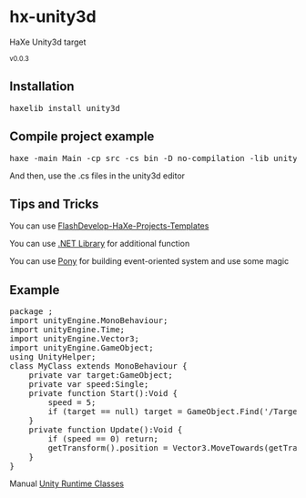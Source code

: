 <h1>hx-unity3d</h1>
HaXe Unity3d target
<p><small>v0.0.3</small></p>

<h2>Installation</h2>
<pre>haxelib install unity3d</pre>

<h2>Compile project example</h2>
<pre>haxe -main Main -cp src -cs bin -D no-compilation -lib unity3d {+required classes}</pre>
And then, use the .cs files in the unity3d editor

<h2>Tips and Tricks</h2>
<p>You can use <a href="https://github.com/AxGord/FlashDevelop-HaXe-Projects-Templates">FlashDevelop-HaXe-Projects-Templates</a></p>
<p>You can use <a href="https://github.com/AxGord/hx-dotnet">.NET Library</a> for additional function</p>
<p>You can use <a href="https://github.com/AxGord/Pony">Pony</a> for building event-oriented system and use some magic</p>

<h2>Example</h2>
<pre>package ;
import unityEngine.MonoBehaviour;
import unityEngine.Time;
import unityEngine.Vector3;
import unityEngine.GameObject;
using UnityHelper;
class MyClass extends MonoBehaviour {
	private var target:GameObject;
	private var speed:Single;
	private function Start():Void {
		speed = 5;
		if (target == null) target = GameObject.Find('/Target');
	}
	private function Update():Void {
		if (speed == 0) return;
		getTransform().position = Vector3.MoveTowards(getTransform().position, target.position, Time.deltaTime * speed);
	}
}
</pre>

<p2>Manual</p2>
<a href="http://docs.unity3d.com/Documentation/ScriptReference/20_class_hierarchy.html">Unity Runtime Classes</a>